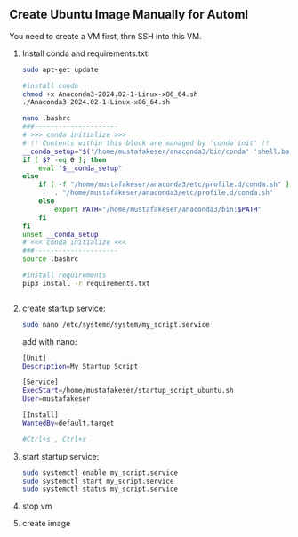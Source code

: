## Create Ubuntu Image Manually for Automl
You need to create a VM first, thrn SSH into this VM.
1. Install conda and requirements.txt:

    ```bash
    sudo apt-get update
    
    #install conda
    chmod +x Anaconda3-2024.02-1-Linux-x86_64.sh 
    ./Anaconda3-2024.02-1-Linux-x86_64.sh 

    nano .bashrc 
    ###---------------------
    # >>> conda initialize >>>
    # !! Contents within this block are managed by 'conda init' !!
    __conda_setup="$('/home/mustafakeser/anaconda3/bin/conda' 'shell.bash' 'hook' 2> /dev/null)"
    if [ $? -eq 0 ]; then
        eval "$__conda_setup"
    else
        if [ -f "/home/mustafakeser/anaconda3/etc/profile.d/conda.sh" ]; then
            . "/home/mustafakeser/anaconda3/etc/profile.d/conda.sh"
        else
            export PATH="/home/mustafakeser/anaconda3/bin:$PATH"
        fi
    fi
    unset __conda_setup
    # <<< conda initialize <<<
    ###---------------------
    source .bashrc 

    #install requirements
    pip3 install -r requirements.txt 



    ```
2. create startup service:

    ```bash
    sudo nano /etc/systemd/system/my_script.service
    ```

    add with nano:
    
    ```bash
    [Unit]
    Description=My Startup Script

    [Service]
    ExecStart=/home/mustafakeser/startup_script_ubuntu.sh
    User=mustafakeser

    [Install]
    WantedBy=default.target

    #Ctrl+s , Ctrl+x
    ```

3. start startup service:

    ```bash
    sudo systemctl enable my_script.service
    sudo systemctl start my_script.service
    sudo systemctl status my_script.service
    ```

4. stop vm

5. create image
